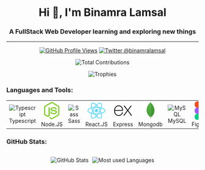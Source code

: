 <h1 align="center">Hi 👋, I'm Binamra Lamsal</h1>

<h3 align="center">A FullStack Web Developer learning and exploring new things</h3>

---

<div align="center">

[![GitHub Profile Views](https://komarev.com/ghpvc/?username=binamralamsal&label=Profile%20views&color=0e75b6&style=flat)](https://github.com/binamralamsal)
[![Twitter @binamralamsal](https://img.shields.io/twitter/follow/binamralamsal?logo=twitter&style=for-the-badge)](https://twitter.com/binamralamsal)

![Total Contributions](https://github-readme-streak-stats.herokuapp.com/?user=binamralamsal&theme=radical)

![Trophies](https://github-profile-trophy.vercel.app/?username=binamralamsal&theme=radical&margin-h=10&no-frame=true&column=4)

</div>

### Languages and Tools:

<div align="center">
  <table>
    <tr>
      <td align="center" width="96">
        <a>
          <img src="https://github.com/binamralamsal/binamralamsal/raw/main/images/typescript.png" width="48" height="48" alt="Typescript" />
        </a>
        <br>Typescript
      </td>
      <td align="center" width="96">
        <a>
          <img src="https://raw.githubusercontent.com/devicons/devicon/c7d326b6009e60442abc35fa45706d6f30ee4c8e/icons/nodejs/nodejs-original.svg" width="48" height="48" alt="Node.JS" />
        </a>
        <br>Node.JS
      </td>
      <td align="center" width="96">
        <a>
          <img src="https://github.com/binamralamsal/binamralamsal/raw/main/images/sass.png" width="48" height="48" alt="Sass" />
        </a>
        <br>Sass
      </td>
<td align="center" width="96">
        <a>
          <img src="https://raw.githubusercontent.com/devicons/devicon/c7d326b6009e60442abc35fa45706d6f30ee4c8e/icons/react/react-original.svg" width="48" height="48" alt="React.JS" />
        </a>
        <br>React.JS
      </td>
      <td align="center" width="96">
        <a>
          <img src="https://raw.githubusercontent.com/devicons/devicon/c7d326b6009e60442abc35fa45706d6f30ee4c8e/icons/express/express-original.svg" width="48" height="48" alt="Express" />
        </a>
        <br>Express
      </td>
      <td align="center" width="96">
        <a>
          <img src="https://raw.githubusercontent.com/devicons/devicon/c7d326b6009e60442abc35fa45706d6f30ee4c8e/icons/mongodb/mongodb-original.svg" width="48" height="48" alt="Mongodb" />
        </a>
        <br>Mongodb
      </td>
      <td align="center" width="96">
        <a>
          <img src="https://cdn.jsdelivr.net/gh/devicons/devicon/icons/mysql/mysql-original-wordmark.svg" width="48" height="48" alt="MySQL" />
        </a>
        <br>MySQL
      </td>
      <td align="center" width="96">
        <a>
          <img src="https://raw.githubusercontent.com/devicons/devicon/c7d326b6009e60442abc35fa45706d6f30ee4c8e/icons/figma/figma-original.svg" width="48" height="48" alt="Figma" />
        </a>
        <br>Figma
      </td>
    </tr>
  </table>
</div>

### GitHub Stats:

<div style="display: flex; justify-content: center; align-items: center; gap: 10px;" align="center">

![GitHub Stats](https://github-readme-stats.vercel.app/api?username=binamralamsal&show_icons=true&locale=en&theme=radical)

![Most used Languages](https://github-readme-stats.vercel.app/api/top-langs?username=binamralamsal&show_icons=true&locale=en&theme=radical&layout=compact)

</div>
